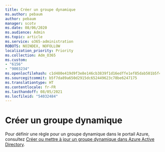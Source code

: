 ```yaml
---
title: Créer un groupe dynamique
ms.author: pebaum
author: pebaum
manager: scotv
ms.date: 08/06/2020
ms.audience: Admin
ms.topic: article
ms.service: o365-administration
ROBOTS: NOINDEX, NOFOLLOW
localization_priority: Priority
ms.collection: Adm_O365
ms.custom:
- "6156"
- "9003234"
ms.openlocfilehash: c1d480e419d9f3e8e146cb3839f1d16edffe1ef85dab501b5f447145b00f9358
ms.sourcegitcommit: b5f7da89a650d2915dc652449623c78be6247175
ms.translationtype: HT
ms.contentlocale: fr-FR
ms.lasthandoff: 08/05/2021
ms.locfileid: "54032484"
---
```

# <a name="create-a-dynamic-group"></a>Créer un groupe dynamique

Pour définir une règle pour un groupe dynamique dans le portail Azure, consultez [Créer ou mettre à jour un groupe dynamique dans Azure Active Directory](https://docs.microsoft.com/azure/active-directory/users-groups-roles/groups-create-rule).